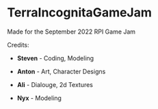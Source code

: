 # TerraIncognitaGameJam
Made for the September 2022 RPI Game Jam

Credits:

- **Steven** - Coding, Modeling

- **Anton** - Art, Character Designs

- **Ali** - Dialouge, 2d Textures

- **Nyx** - Modeling
